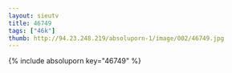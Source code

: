 ```yaml
--- 
layout: sieutv
title: 46749
tags: ["46k"]
thumb: http://94.23.248.219/absoluporn-1/image/002/46749.jpg
---
```

{% include absoluporn key="46749" %} 
